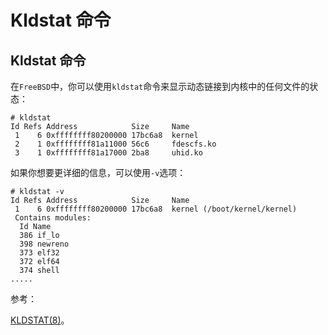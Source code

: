 # Kldstat 命令

## Kldstat 命令

在`FreeBSD`中，你可以使用`kldstat`命令来显示动态链接到内核中的任何文件的状态：

```
# kldstat
Id Refs Address            Size     Name
 1    6 0xffffffff80200000 17bc6a8  kernel
 2    1 0xffffffff81a11000 56c6     fdescfs.ko
 3    1 0xffffffff81a17000 2ba8     uhid.ko 
```

如果你想要更详细的信息，可以使用`-v`选项：

```
# kldstat -v
Id Refs Address            Size     Name
 1    6 0xffffffff80200000 17bc6a8  kernel (/boot/kernel/kernel)
 Contains modules:
  Id Name
  386 if_lo
  398 newreno
  373 elf32
  372 elf64
  374 shell
..... 
```

参考：

[KLDSTAT(8)](https://www.freebsd.org/cgi/man.cgi?kldstat(8))。
